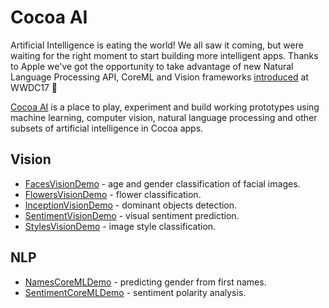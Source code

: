 # Cocoa AI

Artificial Intelligence is eating the world! We all saw it coming, but were
waiting for the right moment to start building more intelligent apps.
Thanks to Apple we've got the opportunity to take advantage of new Natural
Language Processing API, CoreML and Vision frameworks
[introduced](https://developer.apple.com/machine-learning/) at WWDC17 🎉

[Cocoa AI](https://github.com/cocoa-ai) is a place to play, experiment and
build working prototypes using machine learning, computer vision, natural
language processing and other subsets of artificial intelligence in Cocoa apps.

## Vision
- [FacesVisionDemo](https://github.com/cocoa-ai/FacesVisionDemo) - age and 
gender classification of facial images.
- [FlowersVisionDemo](https://github.com/cocoa-ai/FlowersVisionDemo) - flower 
classification.
- [InceptionVisionDemo](https://github.com/cocoa-ai/InceptionVisionDemo) - dominant 
objects detection.
- [SentimentVisionDemo](https://github.com/cocoa-ai/SentimentVisionDemo) - visual 
sentiment prediction.
- [StylesVisionDemo](https://github.com/cocoa-ai/StylesVisionDemo) - image style 
classification.

## NLP

- [NamesCoreMLDemo](https://github.com/cocoa-ai/NamesCoreMLDemo) - predicting 
gender from first names.
- [SentimentCoreMLDemo](https://github.com/cocoa-ai/SentimentCoreMLDemo) - sentiment 
polarity analysis.

